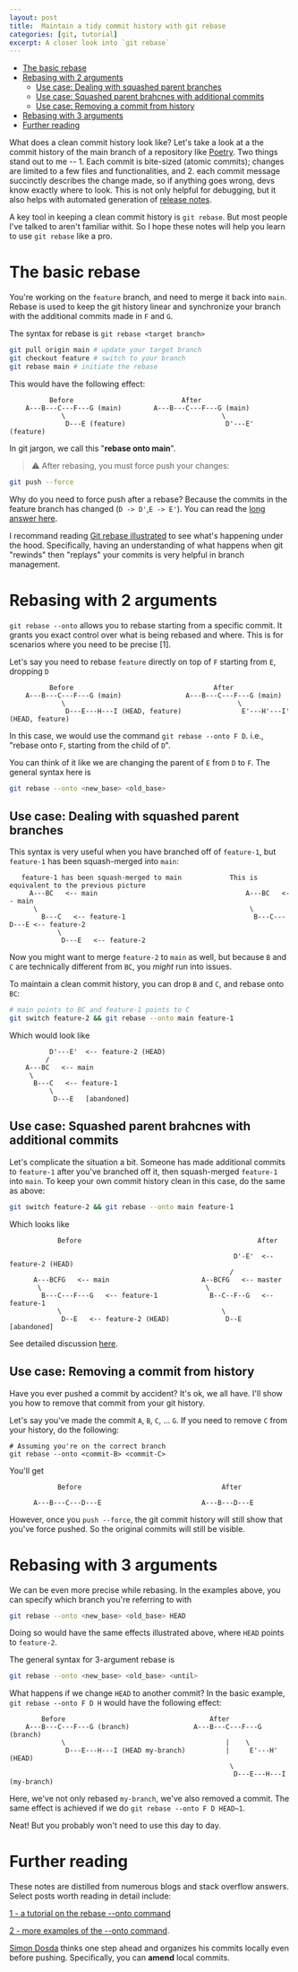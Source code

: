 ```yaml
---
layout: post
title:  Maintain a tidy commit history with git rebase
categories: [git, tutorial]
excerpt: A closer look into `git rebase`
---
```

- [The basic rebase](#the-basic-rebase)
- [Rebasing with 2 arguments](#rebasing-with-2-arguments)
  - [Use case: Dealing with squashed parent branches](#use-case-dealing-with-squashed-parent-branches)
  - [Use case: Squashed parent brahcnes with additional commits](#use-case-squashed-parent-brahcnes-with-additional-commits)
  - [Use case: Removing a commit from history](#use-case-removing-a-commit-from-history)
- [Rebasing with 3 arguments](#rebasing-with-3-arguments)
- [Further reading](#further-reading)

What does a clean commit history look like? Let's take a look at a the commit history of the main branch of a repository like [Poetry](https://github.com/python-poetry/poetry/commits/main/). Two things stand out to me -- 1. Each commit is bite-sized (atomic commits); changes are limited to a few files and functionalities, and 2. each commit message succinctly describes the change made, so if anything goes wrong, devs know exactly where to look. This is not only helpful for debugging, but it also helps with automated generation of [release notes](https://github.com/python-poetry/poetry/releases/tag/2.1.1).

A key tool in keeping a clean commit history is `git rebase`. But most people I've talked to aren't familiar withit. So I hope these notes will help you learn to use `git rebase` like a pro. 



# The basic rebase
You're working on the `feature` branch, and need to merge it back into `main`. Rebase is used to keep the git history linear and synchronize your branch with the additional commits made in `F` and `G`.

The syntax for rebase is `git rebase <target branch>`

```bash
git pull origin main # update your target branch
git checkout feature # switch to your branch
git rebase main # initiate the rebase
```

This would have the following effect:
```
          Before                           After
    A---B---C---F---G (main)        A---B---C---F---G (main)
             \                                       \
              D---E (feature)                         D'---E' (feature)
```
In git jargon, we call this "__rebase onto main__".

> ⚠️ After rebasing, you must force push your changes:
```bash
git push --force
```

Why do you need to force push after a rebase? Because the commits in the feature branch has changed (`D -> D'`,`E -> E'`). You can read the [long answer here](https://stackoverflow.com/questions/77029078/why-do-i-need-a-force-push-after-a-rebase).

I recommand reading [Git rebase illustrated](https://dev.to/joemsak/git-rebase-explained-and-eventually-illustrated-5hlb) to see what's happening under the hood. Specifically, having an understanding of what happens when git "rewinds" then "replays" your commits is very helpful in branch management.

# Rebasing with 2 arguments
`git rebase --onto` allows you to rebase starting from a specific commit. It grants you exact control over what is being rebased and where. This is for scenarios where you need to be precise [1].


Let's say you need to rebase `feature` directly on top of `F` starting from `E`, dropping `D`
```
          Before                                   After
    A---B---C---F---G (main)                A---B---C---F---G (main)
             \                                           \
              D---E---H---I (HEAD, feature)               E'---H'---I' (HEAD, feature)
```
In this case, we would use the command `git rebase --onto F D`. i.e., "rebase onto `F`, starting from the child of `D`".

You can think of it like we are changing the parent of `E` from `D` to `F`. The general syntax here is
```bash
git rebase --onto <new_base> <old_base>
```

## Use case: Dealing with squashed parent branches
This syntax is very useful when you have branched off of `feature-1`, but `feature-1` has been squash-merged into `main`:

```
   feature-1 has been squash-merged to main            This is equivalent to the previous picture
     A---BC   <-- main                                     A---BC   <-- main
      \                                                     \
        B---C   <-- feature-1                                B---C---D---E <-- feature-2
            \                                     
             D---E   <-- feature-2                                     
```

Now you might want to merge `feature-2` to `main` as well, but because `B` and `C` are technically different from `BC`, you _might_ run into issues.

To maintain a clean commit history, you can drop `B` and `C`, and rebase onto `BC`:
```bash
# main points to BC and feature-1 points to C
git switch feature-2 && git rebase --onto main feature-1
```
Which would look like
```
          D'---E'  <-- feature-2 (HEAD)
         /
    A---BC   <-- main
     \
      B---C   <-- feature-1
          \
           D---E   [abandoned]
```

## Use case: Squashed parent brahcnes with additional commits
Let's complicate the situation a bit. Someone has made additional commits to `feature-1` after you've branched off it, then squash-merged `feature-1` into `main`. To keep your own commit history clean in this case, do the same as above:
```bash
git switch feature-2 && git rebase --onto main feature-1
```
Which looks like
```
            Before                                            After

                                                        D'-E'  <-- feature-2 (HEAD)
                                                       /
      A---BCFG   <-- main                       A--BCFG   <-- master
       \                                         \
        B---C---F---G   <-- feature-1             B--C--F--G   <-- feature-1
            \                                        \
             D--E   <-- feature-2 (HEAD)              D--E   [abandoned]
```

See detailed discussion [here](https://stackoverflow.com/questions/63218716/branching-off-of-squashed-branches).

## Use case: Removing a commit from history
Have you ever pushed a commit by accident? It's ok, we all have. I'll show you how to remove that commit from your git history.

Let's say you've made the commit `A`, `B`, `C`, ... `G`. If you need to remove `C` from your history, do the following:
```
# Assuming you're on the correct branch
git rebase --onto <commit-B> <commit-C>
```
You'll get
```
            Before                                   After
                                                       
      A---B---C---D---E                         A---B---D---E 
```

However, once you `push --force`, the git commit history will still show that you've force pushed. So the original commits will still be visible.

# Rebasing with 3 arguments
We can be even more precise while rebasing. In the examples above, you can specify which branch you're referring to with
```bash
git rebase --onto <new_base> <old_base> HEAD
```
Doing so would have the same effects illustrated above, where `HEAD` points to `feature-2`.

The general syntax for 3-argument rebase is
```bash
git rebase --onto <new_base> <old_base> <until>
```

What happens if we change `HEAD` to another commit? In the basic example, `git rebase --onto F D H` would have the following effect:
```
        Before                                    After
    A---B---C---F---G (branch)                A---B---C---F---G (branch)
             \                                        |    \
              D---E---H---I (HEAD my-branch)          |     E'---H' (HEAD)
                                                       \
                                                        D---E---H---I (my-branch)
```
Here, we've not only rebased `my-branch`, we've also removed a commit. The same effect is achieved if we do `git rebase --onto F D HEAD~1`.

Neat! But you probably won't need to use this day to day.


# Further reading
These notes are distilled from numerous blogs and stack overflow answers. Select posts worth reading in detail include:

[1 - a tutorial on the rebase --onto command](https://stackoverflow.com/questions/29914052/how-to-git-rebase-a-branch-with-the-onto-command#:~:text=The%20Precise:%20git%20rebase%20%2D%2D,it%20contains%20some%20incompatible%20changes.&text=In%20this%20case%2C%20we%20would,.&text=In%20this%20example%2C%20in%20order,the%20old%20parent%20was%20E%20.)

[2 - more examples of the --onto command](https://womanonrails.com/git-rebase-onto#:~:text=In%20case%20of%20git%20rebase,(all%20valid%20commits)%20too).

[Simon Dosda](https://simondosda.github.io/posts/2022-01-03-git-rebase-workflow.html) thinks one step ahead and organizes his commits locally even before pushing. Specifically, you can __amend__ local commits.
